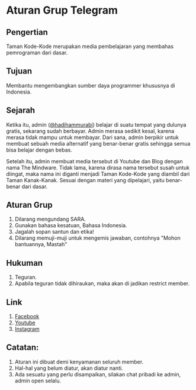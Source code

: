 # Aturan Grup Telegram

## Pengertian
Taman Kode-Kode merupakan media pembelajaran yang membahas pemrograman dari dasar.

## Tujuan
Membantu mengembangkan sumber daya programmer khususnya di Indonesia.

## Sejarah
Ketika itu, admin ([@hadihammurabi](https://github.com/hadihammurabi)) belajar di suatu tempat yang dulunya gratis, sekarang sudah berbayar.
Admin merasa sedikit kesal, karena merasa tidak mampu untuk membayar.
Dari sana, admin berpikir untuk membuat sebuah media alternatif yang benar-benar gratis sehingga semua bisa belajar dengan bebas.

Setelah itu, admin membuat media tersebut di Youtube dan Blog dengan nama The Mindware. Tidak lama, karena dirasa nama tersebut susah untuk diingat,
maka nama ini diganti menjadi Taman Kode-Kode yang diambil dari Taman Kanak-Kanak. Sesuai dengan materi yang dipelajari, yaitu benar-benar dari dasar.

## Aturan Grup
1. Dilarang mengundang SARA.
2. Gunakan bahasa kesatuan, Bahasa Indonesia.
3. Jagalah sopan santun dan etika!
4. Dilarang memuji-muji untuk mengemis jawaban, contohnya "Mohon bantuannya, Mastah"

## Hukuman
1. Teguran.
2. Apabila teguran tidak dihiraukan, maka akan di jadikan restrict member.

## Link
1. [Facebook](https://facebook.com/tamanKodeKode/)
2. [Youtube](https://www.youtube.com/c/tamankodekode)
3. [Instagram](https://www.instagram.com/tamankodekode/)

## Catatan:
1. Aturan ini dibuat demi kenyamanan seluruh member.
2. Hal-hal yang belum diatur, akan diatur nanti.
3. Ada sesuatu yang perlu disampaikan, silakan chat pribadi ke admin, admin open selalu.
